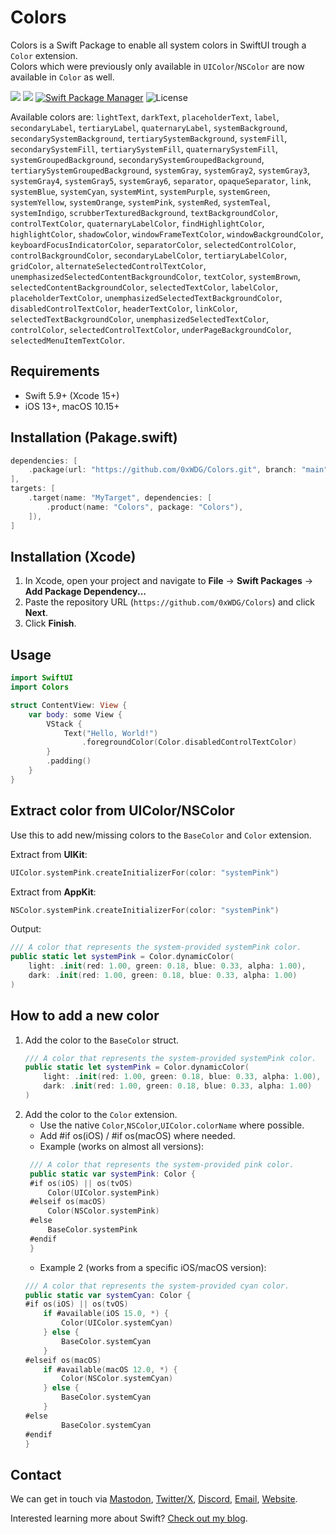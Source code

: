 # Colors

Colors is a Swift Package to enable all system colors in SwiftUI trough a `Color` extension.  
Colors which were previously only available in `UIColor`/`NSColor` are now available in `Color` as well.

[![](https://img.shields.io/endpoint?url=https%3A%2F%2Fswiftpackageindex.com%2Fapi%2Fpackages%2F0xWDG%2FSwiftUI-Color%2Fbadge%3Ftype%3Dplatforms)](https://swiftpackageindex.com/0xWDG/SwiftUI-Color)
[![](https://img.shields.io/endpoint?url=https%3A%2F%2Fswiftpackageindex.com%2Fapi%2Fpackages%2F0xWDG%2FSwiftUI-Color%2Fbadge%3Ftype%3Dswift-versions)](https://swiftpackageindex.com/0xWDG/SwiftUI-Color)
[![Swift Package Manager](https://img.shields.io/badge/SPM-compatible-brightgreen.svg)](https://swift.org/package-manager)
![License](https://img.shields.io/github/license/0xWDG/SwiftUI-Color)

Available colors are: `lightText`, `darkText`, `placeholderText`, `label`, `secondaryLabel`, `tertiaryLabel`, `quaternaryLabel`, `systemBackground`, `secondarySystemBackground`, `tertiarySystemBackground`, `systemFill`, `secondarySystemFill`, `tertiarySystemFill`, `quaternarySystemFill`, `systemGroupedBackground`, `secondarySystemGroupedBackground`, `tertiarySystemGroupedBackground`, `systemGray`, `systemGray2`, `systemGray3`, `systemGray4`, `systemGray5`, `systemGray6`, `separator`, `opaqueSeparator`, `link`, `systemBlue`, `systemCyan`, `systemMint`, `systemPurple`, `systemGreen`, `systemYellow`, `systemOrange`, `systemPink`, `systemRed`, `systemTeal`, `systemIndigo`, `scrubberTexturedBackground`, `textBackgroundColor`, `controlTextColor`, `quaternaryLabelColor`, `findHighlightColor`, `highlightColor`, `shadowColor`, `windowFrameTextColor`, `windowBackgroundColor`, `keyboardFocusIndicatorColor`, `separatorColor`, `selectedControlColor`, `controlBackgroundColor`, `secondaryLabelColor`, `tertiaryLabelColor`, `gridColor`, `alternateSelectedControlTextColor`, `unemphasizedSelectedContentBackgroundColor`, `textColor`, `systemBrown`, `selectedContentBackgroundColor`, `selectedTextColor`, `labelColor`, `placeholderTextColor`, `unemphasizedSelectedTextBackgroundColor`, `disabledControlTextColor`, `headerTextColor`, `linkColor`, `selectedTextBackgroundColor`, `unemphasizedSelectedTextColor`, `controlColor`, `selectedControlTextColor`, `underPageBackgroundColor`, `selectedMenuItemTextColor`.

## Requirements

- Swift 5.9+ (Xcode 15+)
- iOS 13+, macOS 10.15+

## Installation (Pakage.swift)

```swift
dependencies: [
    .package(url: "https://github.com/0xWDG/Colors.git", branch: "main"),
],
targets: [
    .target(name: "MyTarget", dependencies: [
        .product(name: "Colors", package: "Colors"),
    ]),
]
```

## Installation (Xcode)

1. In Xcode, open your project and navigate to **File** → **Swift Packages** → **Add Package Dependency...**
2. Paste the repository URL (`https://github.com/0xWDG/Colors`) and click **Next**.
3. Click **Finish**.

## Usage

```swift
import SwiftUI
import Colors

struct ContentView: View {
    var body: some View {
        VStack {
            Text("Hello, World!")
                .foregroundColor(Color.disabledControlTextColor)
        }
        .padding()
    }
}
```

## Extract color from UIColor/NSColor

Use this to add new/missing colors to the `BaseColor` and `Color` extension.

Extract from **UIKit**:
```swift
UIColor.systemPink.createInitializerFor(color: "systemPink")
```

Extract from **AppKit**:
```swift
NSColor.systemPink.createInitializerFor(color: "systemPink")
```

Output:
```swift
/// A color that represents the system-provided systemPink color.
public static let systemPink = Color.dynamicColor(
    light: .init(red: 1.00, green: 0.18, blue: 0.33, alpha: 1.00),
    dark: .init(red: 1.00, green: 0.18, blue: 0.33, alpha: 1.00)
)
```

## How to add a new color

1. Add the color to the `BaseColor` struct.
    ```swift
    /// A color that represents the system-provided systemPink color.
    public static let systemPink = Color.dynamicColor(
        light: .init(red: 1.00, green: 0.18, blue: 0.33, alpha: 1.00),
        dark: .init(red: 1.00, green: 0.18, blue: 0.33, alpha: 1.00)
    )
    ```
2. Add the color to the `Color` extension.
   - Use the native `Color`,`NSColor`,`UIColor.colorName` where possible.
   - Add #if os(iOS) / #if os(macOS) where needed.
   - Example (works on almost all versions):
   ```swift
    /// A color that represents the system-provided pink color.
    public static var systemPink: Color {
    #if os(iOS) || os(tvOS)
        Color(UIColor.systemPink)
    #elseif os(macOS)
        Color(NSColor.systemPink)
    #else
        BaseColor.systemPink
    #endif
    }
    ```
    - Example 2 (works from a specific iOS/macOS version):
    ```swift
    /// A color that represents the system-provided cyan color.
    public static var systemCyan: Color {
    #if os(iOS) || os(tvOS)
        if #available(iOS 15.0, *) {
            Color(UIColor.systemCyan)
        } else {
            BaseColor.systemCyan
        }
    #elseif os(macOS)
        if #available(macOS 12.0, *) {
            Color(NSColor.systemCyan)
        } else {
            BaseColor.systemCyan
        }
    #else
            BaseColor.systemCyan
    #endif
    }
    ```

## Contact

We can get in touch via [Mastodon](https://mastodon.social/@0xWDG), [Twitter/X](https://twitter.com/0xWDG), [Discord](https://discordapp.com/users/918438083861573692), [Email](mailto:email@wesleydegroot.nl), [Website](https://wesleydegroot.nl).

Interested learning more about Swift? [Check out my blog](https://wesleydegroot.nl/blog/).
